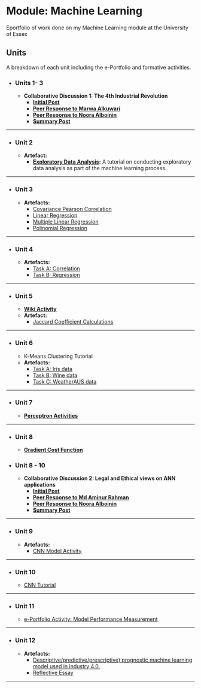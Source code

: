 # Module: Machine Learning
Eportfolio of work done on my Machine Learning module at the University of Essex

## Units
A breakdown of each unit including the e-Portfolio and formative activities.

- ### Units 1- 3
	- **Collaborative Discussion 1: The 4th Industrial Revolution**
		- **[Initial Post](posts/discussion1_initial_post)**
		- **[Peer Response to Marwa Alkuwari](posts/discussion1_peer_response_1)**
		- **[Peer Response to Noora Alboinin](posts/discussion1_peer_response_2)**
		- **[Summary Post](posts/discussion1_summary_post)**

---
- ### Unit 2 
    - **Artefact:**
        - **[Exploratory Data Analysis](artefacts/eda):** A tutorial on conducting exploratory data analysis as part of the machine learning process.


---
- ### Unit 3
	- **Artefacts:**
		- [Covariance Pearson Correlation](#)
		- [Linear Regression](#)
		- [Multiple Linear Regression](#)
		- [Polinomial Regression](#)

---
- ### Unit 4
	- **Artefacts:**
		- [Task A: Correlation](#)
		- [Task B: Regression](#)

---
- ### Unit 5
	- **[Wiki Activity](#)**
	- **Artefact:**
		- [Jaccard Coefficient Calculations](#)

---
- ### Unit 6
	- K-Means Clustering Tutorial
	- **Artefacts:**
		- [Task A: Iris data](#)
		- [Task B: Wine data](#)
		- [Task C: WeatherAUS data](#)

---
- ### Unit 7
	- **[Perceptron Activities](#)**


---
- ### Unit 8
	- **[Gradient Cost Function](#)**

- ### Unit 8 - 10
	- **Collaborative Discussion 2: Legal and Ethical views on ANN applications**
		- **[Initial Post](posts/discussion2_initial_post.md)**
		- **[Peer Response to Md Aminur Rahman](posts/discussion2_peer_response_1.md)**
		- **[Peer Response to Noora Alboinin](posts/discussion2_peer_response_2.md)**
		- **[Summary Post](posts/discussion2_summary_post.md)**


---
- ### Unit 9
	- **Artefacts:**
		- [CNN Model Activity](#)

---
- ### Unit 10
	- [CNN Tutorial](#)
---
- ### Unit 11
	- [e-Portfolio Activity: Model Performance Measurement](#)
	

---
- ### Unit 12
	- **Artefacts:**
		- [Descriptive/predictive/prescriptive) prognostic machine learning model used in industry 4.0.](#)
		- [Reflective Essay](#)


---